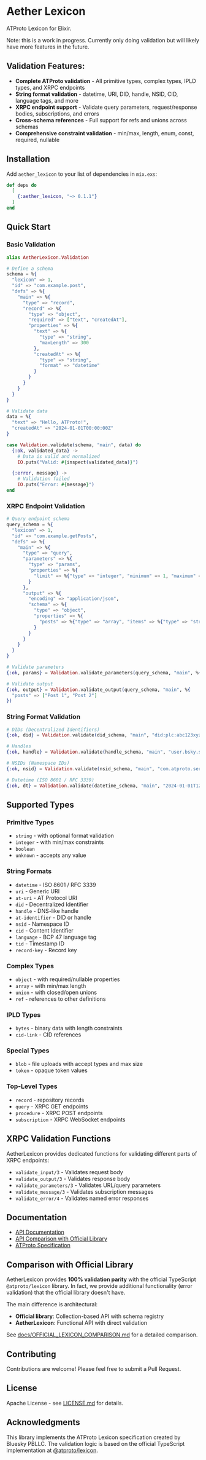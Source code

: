 # Aether Lexicon
ATProto Lexicon for Elixir.

Note: this is a work in progress. Currently only doing validation but will likely have more features in the future.

## Validation Features:

- **Complete ATProto validation** - All primitive types, complex types, IPLD types, and XRPC endpoints
- **String format validation** - datetime, URI, DID, handle, NSID, CID, language tags, and more
- **XRPC endpoint support** - Validate query parameters, request/response bodies, subscriptions, and errors
- **Cross-schema references** - Full support for refs and unions across schemas
- **Comprehensive constraint validation** - min/max, length, enum, const, required, nullable

## Installation

Add `aether_lexicon` to your list of dependencies in `mix.exs`:

```elixir
def deps do
  [
    {:aether_lexicon, "~> 0.1.1"}
  ]
end
```

## Quick Start

### Basic Validation

```elixir
alias AetherLexicon.Validation

# Define a schema
schema = %{
  "lexicon" => 1,
  "id" => "com.example.post",
  "defs" => %{
    "main" => %{
      "type" => "record",
      "record" => %{
        "type" => "object",
        "required" => ["text", "createdAt"],
        "properties" => %{
          "text" => %{
            "type" => "string",
            "maxLength" => 300
          },
          "createdAt" => %{
            "type" => "string",
            "format" => "datetime"
          }
        }
      }
    }
  }
}

# Validate data
data = %{
  "text" => "Hello, ATProto!",
  "createdAt" => "2024-01-01T00:00:00Z"
}

case Validation.validate(schema, "main", data) do
  {:ok, validated_data} ->
    # Data is valid and normalized
    IO.puts("Valid: #{inspect(validated_data)}")

  {:error, message} ->
    # Validation failed
    IO.puts("Error: #{message}")
end
```

### XRPC Endpoint Validation

```elixir
# Query endpoint schema
query_schema = %{
  "lexicon" => 1,
  "id" => "com.example.getPosts",
  "defs" => %{
    "main" => %{
      "type" => "query",
      "parameters" => %{
        "type" => "params",
        "properties" => %{
          "limit" => %{"type" => "integer", "minimum" => 1, "maximum" => 100}
        }
      },
      "output" => %{
        "encoding" => "application/json",
        "schema" => %{
          "type" => "object",
          "properties" => %{
            "posts" => %{"type" => "array", "items" => %{"type" => "string"}}
          }
        }
      }
    }
  }
}

# Validate parameters
{:ok, params} = Validation.validate_parameters(query_schema, "main", %{"limit" => "50"})

# Validate output
{:ok, output} = Validation.validate_output(query_schema, "main", %{
  "posts" => ["Post 1", "Post 2"]
})
```

### String Format Validation

```elixir
# DIDs (Decentralized Identifiers)
{:ok, did} = Validation.validate(did_schema, "main", "did:plc:abc123xyz")

# Handles
{:ok, handle} = Validation.validate(handle_schema, "main", "user.bsky.social")

# NSIDs (Namespace IDs)
{:ok, nsid} = Validation.validate(nsid_schema, "main", "com.atproto.server.createSession")

# Datetime (ISO 8601 / RFC 3339)
{:ok, dt} = Validation.validate(datetime_schema, "main", "2024-01-01T12:00:00Z")
```

## Supported Types

### Primitive Types
- `string` - with optional format validation
- `integer` - with min/max constraints
- `boolean`
- `unknown` - accepts any value

### String Formats
- `datetime` - ISO 8601 / RFC 3339
- `uri` - Generic URI
- `at-uri` - AT Protocol URI
- `did` - Decentralized Identifier
- `handle` - DNS-like handle
- `at-identifier` - DID or handle
- `nsid` - Namespace ID
- `cid` - Content Identifier
- `language` - BCP 47 language tag
- `tid` - Timestamp ID
- `record-key` - Record key

### Complex Types
- `object` - with required/nullable properties
- `array` - with min/max length
- `union` - with closed/open unions
- `ref` - references to other definitions

### IPLD Types
- `bytes` - binary data with length constraints
- `cid-link` - CID references

### Special Types
- `blob` - file uploads with accept types and max size
- `token` - opaque token values

### Top-Level Types
- `record` - repository records
- `query` - XRPC GET endpoints
- `procedure` - XRPC POST endpoints
- `subscription` - XRPC WebSocket endpoints

## XRPC Validation Functions

AetherLexicon provides dedicated functions for validating different parts of XRPC endpoints:

- `validate_input/3` - Validates request body
- `validate_output/3` - Validates response body
- `validate_parameters/3` - Validates URL/query parameters
- `validate_message/3` - Validates subscription messages
- `validate_error/4` - Validates named error responses

## Documentation

- [API Documentation](https://hexdocs.pm/aether_lexicon)
- [API Comparison with Official Library](docs/OFFICIAL_LEXICON_COMPARISON.md)
- [ATProto Specification](https://atproto.com/specs/lexicon)

## Comparison with Official Library

AetherLexicon provides **100% validation parity** with the official TypeScript `@atproto/lexicon` library. In fact, we provide additional functionality (error validation) that the official library doesn't have.

The main difference is architectural:
- **Official library**: Collection-based API with schema registry
- **AetherLexicon**: Functional API with direct validation

See [docs/OFFICIAL_LEXICON_COMPARISON.md](docs/OFFICIAL_LEXICON_COMPARISON.md) for a detailed comparison.

## Contributing

Contributions are welcome! Please feel free to submit a Pull Request.

## License

Apache License - see [LICENSE.md](LICENSE.md) for details.

## Acknowledgments

This library implements the ATProto Lexicon specification created by Bluesky PBLLC. The validation logic is based on the official TypeScript implementation at [@atproto/lexicon](https://github.com/bluesky-social/atproto/tree/main/packages/lexicon).
